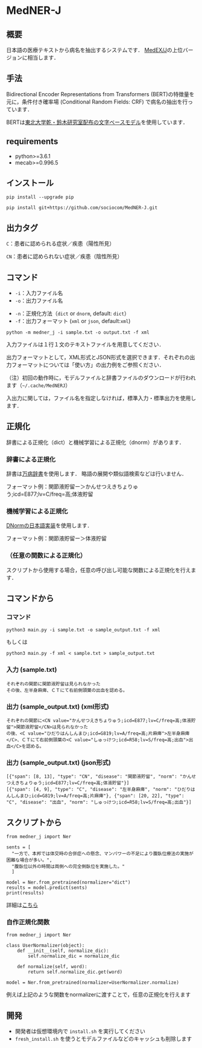 # MedNER-J
## 概要
<!-- 日本語の病名抽出器である[MedEX/J](http://sociocom.jp/~data/2017-MEDEX/index.html)の最新バージョンです． -->

日本語の医療テキストから病名を抽出するシステムです．
[MedEX/J](http://sociocom.jp/~data/2017-MEDEX/index.html)の上位バージョンに相当します．

## 手法
Bidirectional Encoder Representations from Transformers (BERT)の特徴量を元に，条件付き確率場 (Conditional Random Fields: CRF) で病名の抽出を行っています．

BERTは[東北大学乾・鈴木研究室配布の文字ベースモデル](https://www.nlp.ecei.tohoku.ac.jp/news-release/3284/)を使用しています．

## requirements
- python>=3.6.1
- mecab>=0.996.5

## インストール
```pip install --upgrade pip```

```pip install git+https://github.com/sociocom/MedNER-J.git```

<!-- ## データ
- 学習済みモデルファイル
- 病名正規化用辞書ファイル

のダウンロードが必要です．以下のコマンドでダウンロードを行えます．

`sh download_data.sh` -->

## 出力タグ
`C`：患者に認められる症状／疾患（陽性所見）

`CN`：患者に認められない症状／疾患（陰性所見）

## コマンド
- `-i`：入力ファイル名
- `-o`：出力ファイル名
<!-- - -m：モデル（default: BERT） -->
- `-n`：正規化方法（`dict` or `dnorm`, default: `dict`）
- `-f`：出力フォーマット (`xml` or `json`, default:`xml`)

```
python -m medner_j -i sample.txt -o output.txt -f xml
```

入力ファイルは１行１文のテキストファイルを用意してください．

出力フォーマットとして，XML形式とJSON形式を選択できます．それぞれの出力フォーマットについては「使い方」の出力例をご参照ください．

（注）初回の動作時に，モデルファイルと辞書ファイルのダウンロードが行われます（`~/.cache/MedNERJ`）

入出力に関しては，ファイル名を指定しなければ，標準入力・標準出力を使用します．

## 正規化
辞書による正規化（dict）と機械学習による正規化（dnorm）があります．

### 辞書による正規化
辞書は[万病辞書](http://sociocom.jp/~data/2018-manbyo/index.html)を使用します．
略語の展開や類似語検索などは行いません．

フォーマット例：関節液貯留ー＞かんせつえきちょりゅう;icd=E877;lv=C/freq=高;体液貯留

### 機械学習による正規化
[DNormの日本語実装](https://github.com/sociocom/DNorm-J)を使用します．

フォーマット例：関節液貯留ー＞体液貯留

### （任意の関数による正規化）
スクリプトから使用する場合，任意の呼び出し可能な関数による正規化を行えます．


## コマンドから
### コマンド
`python3 main.py -i sample.txt -o sample_output.txt -f xml`

もしくは

`python3 main.py -f xml < sample.txt > sample_output.txt`

### 入力 (sample.txt)
```
それぞれの関節に関節液貯留は見られなかった
その後、左半身麻痺、ＣＴにて右前側頭葉の出血を認める。
```


### 出力 (sample_output.txt) (xml形式)
```
それぞれの関節に<CN value="かんせつえきちょりゅう;icd=E877;lv=C/freq=高;体液貯留">関節液貯留</CN>は見られなかった
の後、<C value="ひだりはんしんまひ;icd=G819;lv=A/freq=高;片麻痺">左半身麻痺</C>、ＣＴにて右前側頭葉の<C value="しゅっけつ;icd=R58;lv=S/freq=高;出血">出血</C>を認める。
```

### 出力 (sample_output.txt) (json形式)
```
[{"span": [8, 13], "type": "CN", "disease": "関節液貯留", "norm": "かんせつえきちょりゅう;icd=E877;lv=C/freq=高;体液貯留"}]
[{"span": [4, 9], "type": "C", "disease": "左半身麻痺", "norm": "ひだりはんしんまひ;icd=G819;lv=A/freq=高;片麻痺"}, {"span": [20, 22], "type": "C", "disease": "出血", "norm": "しゅっけつ;icd=R58;lv=S/freq=高;出血"}]
```

## スクリプトから
```
from medner_j import Ner

sents = [
  "一方で、本邦では体交時の合併症への懸念、マンパワーの不足により腹臥位療法の実施が困難な場合が多い。",
  "腹臥位以外の時間は両側への完全側臥位を実施した。"
  ]

model = Ner.from_pretrained(normalizer="dict")
results = model.predict(sents)
print(results)
```

詳細は[こちら](https://sociocom.github.io/MedNER-J/)

### 自作正規化関数
```
from medner_j import Ner

class UserNormalizer(object):
    def __init__(self, normalize_dic):
        self.normalize_dic = normalize_dic
    
    def normalize(self, word):
        return self.normalize_dic.get(word)
   
model = Ner.from_pretrained(normalizer=UserNormalizer.normalize)
```

例えば上記のような関数をnormalizerに渡すことで，任意の正規化を行えます


## 開発

- 開発者は仮想環境内で `install.sh` を実行してください
- `fresh_install.sh` を使うとモデルファイルなどのキャッシュも削除します
